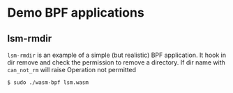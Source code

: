 # Demo BPF applications

## lsm-rmdir

`lsm-rmdir` is an example of a simple (but realistic) BPF application. It
hook in dir remove and check the permission to remove a directory. If dir 
name with `can_not_rm` will raise Operation not permitted

```bash
$ sudo ./wasm-bpf lsm.wasm
```